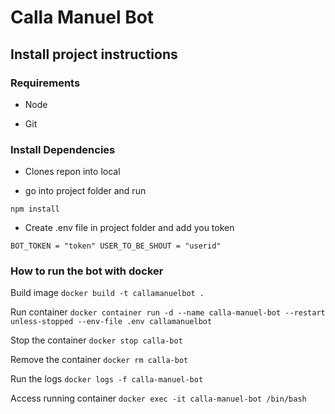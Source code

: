 # Calla Manuel Bot

## Install project instructions

### Requirements

- Node

- Git

### Install Dependencies

- Clones repon into local

- go into project folder and run

`
npm install
`

- Create .env file in project folder and add you token

`
BOT_TOKEN = "token"
USER_TO_BE_SHOUT = "userid"
`
### How to run the bot with docker

Build image
`
docker build -t callamanuelbot .
`

Run container
`
docker container run -d --name calla-manuel-bot --restart unless-stopped --env-file .env callamanuelbot
`

Stop the container
`
docker stop calla-bot
`

Remove the container
`
docker rm calla-bot
`

Run the logs
`
docker logs -f calla-manuel-bot
`

Access running container
`
docker exec -it calla-manuel-bot /bin/bash
`